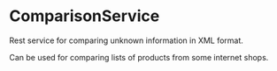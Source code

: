 # ComparisonService
Rest service for comparing unknown information in XML format. 

Can be used for comparing lists of products from some internet shops.
